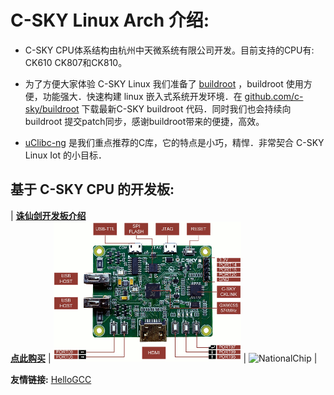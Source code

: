 C-SKY Linux Arch 介绍:
===

* C-SKY CPU体系结构由杭州中天微系统有限公司开发。目前支持的CPU有: CK610 CK807和CK810。

* 为了方便大家体验 C-SKY Linux 我们准备了 [buildroot](https://buildroot.org) ，buildroot 使用方便，功能强大．快速构建 linux 嵌入式系统开发环境．在 [github.com/c-sky/buildroot](https://github.com/c-sky/buildroot) 下载最新C-SKY buildroot 代码．同时我们也会持续向 buildroot 提交patch同步，感谢buildroot带来的便捷，高效。

* [uClibc-ng](https://uclibc-ng.org) 是我们重点推荐的C库，它的特点是小巧，精悍．非常契合 C-SKY Linux Iot 的小目标．

基于 C-SKY CPU 的开发板:
---

| **[诛仙剑开发板介绍](docs/gx6605s.md)**<br>**[点此购买](https://item.taobao.com/item.htm?spm=a1z10.1-c.w4004-13250088290.6.4b1f9628jKW8o8&id=556322544984)** | <img src="images/gx6605s_0.gif" alt="gx6605s" /> | <img src="http://www.nationalchip.com/static/web/img/logo.png" alt="NationalChip" /> |


**友情链接:** [HelloGCC](https://hellogcc.org/)
